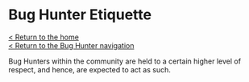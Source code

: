 # Bug Hunter Etiquette
[< Return to the home](/index)  
[< Return to the Bug Hunter navigation](/bugs/bug-hunters)

Bug Hunters within the community are held to a certain higher level of respect, and hence, are expected to act as such.

<!--- To Do: Add everything else --->
